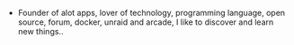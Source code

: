 - Founder of alot apps, lover of technology, programming language, open source, forum, docker, unraid and arcade, I like to discover and learn new things..
  <br>













































































































































































































































































































































































































































































































